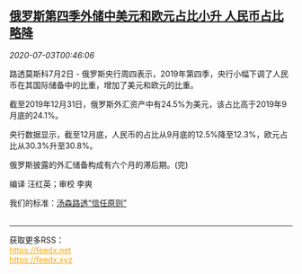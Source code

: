 <!--1593737779000-->
[俄罗斯第四季外储中美元和欧元占比小升 人民币占比略降](https://cn.reuters.com/article/russia-forex-reserve-0702-thur-idCNKBS24402R)
------

<div><i>2020-07-03T00:46:06</i></div><div class="StandardArticleBody_body"><p>路透莫斯科7月2日 - 俄罗斯央行周四表示，2019年第四季，央行小幅下调了人民币在其国际储备中的比重，增加了美元和欧元的比重。 </p><p>截至2019年12月31日，俄罗斯外汇资产中有24.5%为美元，该占比高于2019年9月底的24.1%。 </p><p>央行数据显示，截至12月底，人民币的占比从9月底的12.5%降至12.3%，欧元占比从30.3%升至30.8%。 </p><p>俄罗斯披露的外汇储备构成有六个月的滞后期。(完) </p><div class="Attribution_container"><div class="Attribution_attribution"><p class="Attribution_content">编译 汪红英；审校 李爽 </p></div></div><div class="StandardArticleBody_trustBadgeContainer"><span class="StandardArticleBody_trustBadgeTitle">我们的标准：</span><span class="trustBadgeUrl"><a href="https://www.thomsonreuters.cn/content/dam/openweb/documents/pdf/china/brochures/about-us-1.pdf">汤森路透“信任原则”</a></span></div></div><br><hr><div>获取更多RSS：<br><a href="https://feedx.net" style="color:orange" target="_blank">https://feedx.net</a> <br><a href="https://feedx.xyz" style="color:orange" target="_blank">https://feedx.xyz</a><br></div>
